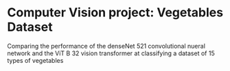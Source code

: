 # Computer Vision project: Vegetables Dataset
Comparing the performance of the denseNet 521 convolutional nueral network and the ViT B 32 vision transformer at classifying a dataset of 15 types of vegetables
